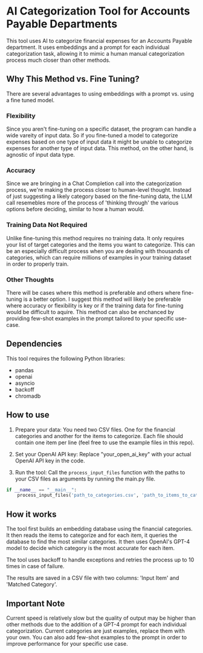 # AI Categorization Tool for Accounts Payable Departments

This tool uses AI to categorize financial expenses for an Accounts Payable department. It uses embeddings and a prompt for each individual categorization task, allowing it to mimic a human manual categorization process much closer than other methods.

## Why This Method vs. Fine Tuning?

There are several advantages to using embeddings with a prompt vs. using a fine tuned model.

### Flexibility

Since you aren't fine-tuning on a specific dataset, the program can handle a wide vareity of input data. So if you fine-tuned a model to categorize expenses based on one type of input data it might be unable to categorize expenses for another type of input data. This method, on the other hand, is agnostic of input data type.

### Accuracy

Since we are bringing in a Chat Completion call into the categorization process, we're making the process closer to human-level thought. Instead of just suggesting a likely category based on the fine-tuning data, the LLM call resemebles more of the process of 'thinking through' the various options before deciding, similar to how a human would.

### Training Data Not Required

Unlike fine-tuning this method requires no training data. It only requires your list of target categories and the items you want to categorize. This can be an especially difficult process when you are dealing with thousands of categories, which can require millions of examples in your training dataset in order to properly train.

### Other Thoughts

There will be cases where this method is preferable and others where fine-tuning is a better option. I suggest this method will likely be preferable where accuracy or flexibility is key or if the training data for fine-tuning would be difficult to aquire. This method can also be enchanced by providing few-shot examples in the prompt tailored to your specific use-case.


## Dependencies

This tool requires the following Python libraries:

- pandas
- openai
- asyncio
- backoff
- chromadb

## How to use

1. Prepare your data: You need two CSV files. One for the financial categories and another for the items to categorize. Each file should contain one item per line (feel free to use the example files in this repo).

2. Set your OpenAI API key: Replace "your_open_ai_key" with your actual OpenAI API key in the code.

3. Run the tool: Call the `process_input_files` function with the paths to your CSV files as arguments by running the main.py file.

```python
if __name__ == "__main__":
    process_input_files('path_to_categories.csv', 'path_to_items_to_categorize.csv')
```

## How it works

The tool first builds an embedding database using the financial categories. It then reads the items to categorize and for each item, it queries the database to find the most similar categories. It then uses OpenAI's GPT-4 model to decide which category is the most accurate for each item.

The tool uses backoff to handle exceptions and retries the process up to 10 times in case of failure.

The results are saved in a CSV file with two columns: 'Input Item' and 'Matched Category'.

## Important Note

Current speed is relatively slow but the quality of output may be higher than other methods due to the addition of a GPT-4 prompt for each individual categorization. Current categories are just examples, replace them with your own. You can also add few-shot examples to the prompt in order to improve performance for your specific use case.
